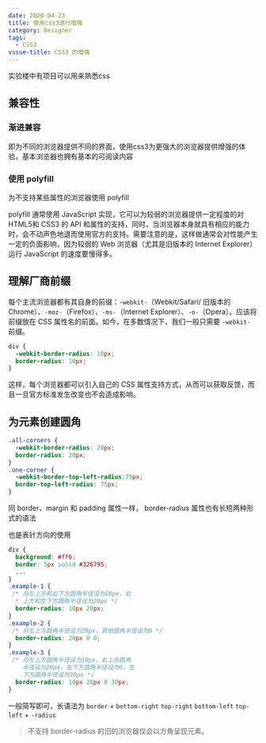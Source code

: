 ```yaml
---
date: 2020-04-23
title: 使用css3进行增强
category: Designer
tags:
  - CSS3
vssue-title: CSS3 的增强
---
```


实验楼中有项目可以用来熟悉css

<!-- more -->

## 兼容性

### 渐进兼容

即为不同的浏览器提供不同的界面，使用css3为更强大的浏览器提供增强的体验，基本浏览器也拥有基本的可阅读内容

### 使用 polyfill

为不支持某些属性的浏览器使用 polyfill

polyfill 通常使用 JavaScript 实现，它可以为较弱的浏览器提供一定程度的对 HTML5和 CSS3 的 API 和属性的支持，同时，当浏览器本身就具有相应的能力时，会不动声色地退而使用官方的支持。需要注意的是，这样做通常会对性能产生一定的负面影响，因为较弱的 Web 浏览器（尤其是旧版本的 Internet Explorer）运行 JavaScript 的速度要慢得多。

## 理解厂商前缀

每个主流浏览器都有其自身的前缀：`-webkit-`（Webkit/Safari/ 旧版本的 Chrome）、`-moz-`（Firefox）、`-ms-`（Internet Explorer）、`-o-`（Opera）。应该将前缀放在 CSS 属性名的前面。如今，在多数情况下，我们一般只需要 `-webkit-` 前缀。


```css
div {
  -webkit-border-radius: 10px;
  border-radius: 10px;
}
```
这样，每个浏览器都可以引入自己的 CSS 属性支持方式，从而可以获取反馈，而且一旦官方标准发生改变也不会造成影响。

## 为元素创建圆角


```css
.all-corners {
  -webkit-border-radius: 20px;
  border-radius: 20px;
}
.one-corner {
  -webkit-border-top-left-radius:75px;
  border-top-left-radius: 75px;
}
```
同 border、margin 和 padding 属性一样， border-radius 属性也有长短两种形式的语法

也是表针方向的使用

```css
div {
  background: #ff6;
  border: 5px solid #326795;
  ...
}
.example-1 {
 /* 将左上方和右下方圆角半径设为10px，右
  * 上方和左下方圆角半径设为20px */
  border-radius: 10px 20px;
}
.example-2 {
 /* 将左上方圆角半径设为20px，其他圆角半径设为0 */
  border-radius: 20px 0 0;
}
.example-3 {
 /* 将左上方圆角半径设为10px，右上方圆角
    半径设为20px，右下方圆角半径设为0，左
    下方圆角半径设为30px */
  border-radius: 10px 20px 0 30px;
}
```
一般简写即可，长语法为 `border` + `bottom-right` `top-right` `bottom-left` `top-left` + `-radius`

>不支持 border-radius 的旧的浏览器仅会以方角呈现元素。





